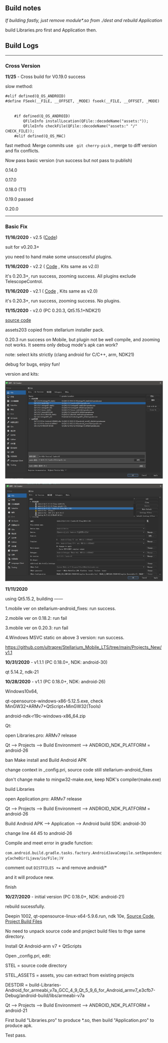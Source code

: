 ## Build notes

*If building  fastly, just remove module\*.so from ./dest and rebuild Application*

build Libraries.pro first and Application then.

## Build Logs

---

### Cross Version

**11/25** - Cross build for V0.19.0 success

slow method: 

```
#elif defined(Q_OS_ANDROID)
#define FSeek(__FILE, __OFFSET, _MODE) fseek(__FILE, __OFFSET, _MODE)


    #if defined(Q_OS_ANDROID)
        QFileInfo installLocation(QFile::decodeName("assets:"));
        QFileInfo checkFile(QFile::decodeName("assets:" "/" CHECK_FILE));
    #elif defined(Q_OS_MAC)
```

fast method: Merge commits use ` git cherry-pick`  , merge to diff version and fix conflicts.



Now pass basic version (run success but not pass to publish)

0.14.0

0.17.0

0.18.0 (T1)

0.19.0 passed

0.20.0 

---

### Basic Fix

**11/16/2020** - v2.5 ([Code](https://github.com/ultrapre/stellarium/commit/35b739e1dac74a666e53a1c41b51ae93cc04b055))

suit for v0.20.3+

you need to hand make some unsuccessful plugins.

**11/16/2020** - v2.2 ( [Code](https://github.com/DreamNik/stellarium/commit/eeacd9ef0bcd58c0a319527fb2f01519d11b4ed2) , Kits same as v2.0)

it's 0.20.3+, run success, zooming success. All plugins exclude TelescopeControl.

**11/16/2020** - v2.1 ( [Code](https://github.com/DreamNik/stellarium/commit/eeacd9ef0bcd58c0a319527fb2f01519d11b4ed2) , Kits same as v2.0)

it's 0.20.3+, run success, zooming success. No plugins.

**11/15/2020** - v2.0 (PC 0.20.3, Qt5.15.1+NDK21)

[source code](https://github.com/ultrapre/stellarium/commit/26d029629a80a67d731a30c4245fafd6dccf4424)

assets203 copied from stellarium installer pack.

0.20.3 run success on Mobile, but plugin not be well compile, and zooming not works. It seems only debug mode's apk can work?

note: select kits strictly (clang android for C/C++, arm, NDK21)

debug for bugs, enjoy fun!

version and kits:

![image-20201115235653691](assets/image-20201115235653691.png)

![image-20201115235456458](assets\image-20201115235456458.png)

**11/11/2020**

using Qt5.15.2, building ——

1.mobile ver on stellarium-android_fixes: run success.

2.mobile ver on 0.18.2: run fail

3.mobile ver on 0.20.3: run fail

4.Windows MSVC static on above 3 version: run success.

https://github.com/ultrapre/Stellarium_Mobile_LTS/tree/main/Projects_New/v1.1


**10/31/2020** - v1.1.1 (PC 0.18.0+, NDK: android-30)

qt 5.14.2, ndk-21


**10/28/2020** - v1.1 (PC 0.18.0+, NDK: android-26)

Windows10x64,

qt-opensource-windows-x86-5.12.5.exe, check MinGW32+ARMv7+QtScript+MinGW32(Tools)

android-ndk-r19c-windows-x86_64.zip

Qt: 

open Libraries.pro: ARMv7 release

Qt --> Projects --> Build Environment --> ANDROID_NDK_PLATFORM = android-26

ban Make install and Build Android APK

change context in _config.pri, source code still stellarium-android_fixes

don't change make to mingw32-make.exe, keep NDK's compiler(make.exe)

build Libraries

open Application.pro: ARMv7 release

Qt --> Projects --> Build Environment --> ANDROID_NDK_PLATFORM = android-26

Build Android APK --> Application --> Android build SDK: android-30

change line 44 45 to android-26

Compile and meet error in gradle function:

`com.android.build.gradle.tasks.factory.AndroidJavaCompile.setDependencyCacheDir(Ljava/io/File;)V`

comment out `DISTFILES +=` and remove android/*

and it will produce new.

finish

**10/27/2020** - initial version (PC 0.18.0+, NDK: android-21)

rebuild sucessfully.

Deepin 1002, qt-opensource-linux-x64-5.9.6.run, ndk 10e, [Source Code](https://github.com/DreamNik/stellarium/tree/1fc06cdbcbb172310fd86fd185c4ae0d9a187523), [Project Build Files](https://drive.google.com/open?id=1zP6JEOuF4vbsziwofh6mfUDt5HZKaSbh)

No need to unpack source code and project build files to thge same directory.

Install Qt Android-arm v7 + QtScripts

Open _config.pri, edit:

STEL = source code directory

STEL_ASSETS = assets, you can extract from existing projects

DESTDIR     = build-Libraries-Android_for_armeabi_v7a_GCC_4_9_Qt_5_9_6_for_Android_armv7_e3cfb7-Debug/android-build/libs/armeabi-v7a



Qt --> Projects --> Build Environment --> ANDROID_NDK_PLATFORM = android-21

First build "Libraries.pro" to produce *.so, then build "Application.pro" to produce apk.

Test pass.
